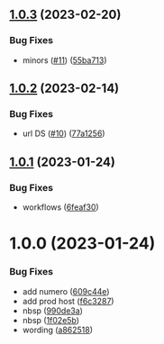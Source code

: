 ## [1.0.3](https://github.com/SocialGouv/demande-rc/compare/v1.0.2...v1.0.3) (2023-02-20)


### Bug Fixes

* minors ([#11](https://github.com/SocialGouv/demande-rc/issues/11)) ([55ba713](https://github.com/SocialGouv/demande-rc/commit/55ba713d488b2fbb13cf048a668e670e164c59a0))

## [1.0.2](https://github.com/SocialGouv/demande-rc/compare/v1.0.1...v1.0.2) (2023-02-14)


### Bug Fixes

* url DS ([#10](https://github.com/SocialGouv/demande-rc/issues/10)) ([77a1256](https://github.com/SocialGouv/demande-rc/commit/77a1256ce4bc928d4b5b0db73d582e59db4b81d7))

## [1.0.1](https://github.com/SocialGouv/demande-rc/compare/v1.0.0...v1.0.1) (2023-01-24)


### Bug Fixes

* workflows ([6feaf30](https://github.com/SocialGouv/demande-rc/commit/6feaf30e87a88af432004ad7e3d5fc42242445d8))

# 1.0.0 (2023-01-24)


### Bug Fixes

* add numero ([609c44e](https://github.com/SocialGouv/demande-rc/commit/609c44e39eae30dda5eaa96a93a3daff9c6bd93e))
* add prod host ([f6c3287](https://github.com/SocialGouv/demande-rc/commit/f6c3287240067850bea26da78816e00a64584eb9))
* nbsp ([990de3a](https://github.com/SocialGouv/demande-rc/commit/990de3a5e122b77c312cf21e66b52b24d7ea663d))
* nbsp ([1f02e5b](https://github.com/SocialGouv/demande-rc/commit/1f02e5b5a4e330603889778227e7235e1a261386))
* wording ([a862518](https://github.com/SocialGouv/demande-rc/commit/a862518322979b88f08cc5582eb9d109366acf30))
